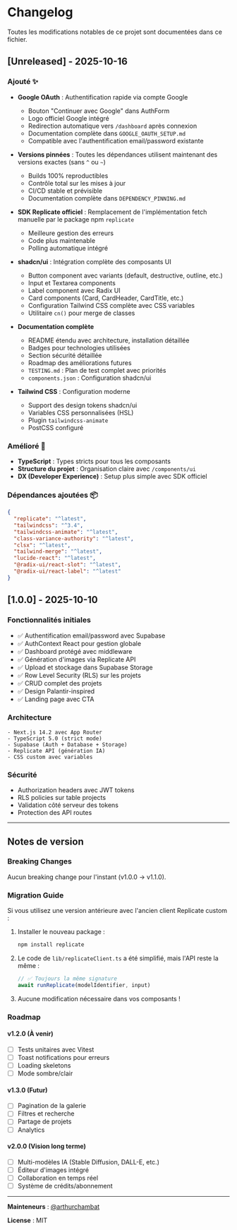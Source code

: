 # Changelog

Toutes les modifications notables de ce projet sont documentées dans ce fichier.

## [Unreleased] - 2025-10-16

### Ajouté ✨

- **Google OAuth** : Authentification rapide via compte Google
  - Bouton "Continuer avec Google" dans AuthForm
  - Logo officiel Google intégré
  - Redirection automatique vers `/dashboard` après connexion
  - Documentation complète dans `GOOGLE_OAUTH_SETUP.md`
  - Compatible avec l'authentification email/password existante

- **Versions pinnées** : Toutes les dépendances utilisent maintenant des versions exactes (sans `^` ou `~`)
  - Builds 100% reproductibles
  - Contrôle total sur les mises à jour
  - CI/CD stable et prévisible
  - Documentation complète dans `DEPENDENCY_PINNING.md`

- **SDK Replicate officiel** : Remplacement de l'implémentation fetch manuelle par le package npm `replicate`
  - Meilleure gestion des erreurs
  - Code plus maintenable
  - Polling automatique intégré
  
- **shadcn/ui** : Intégration complète des composants UI
  - Button component avec variants (default, destructive, outline, etc.)
  - Input et Textarea components
  - Label component avec Radix UI
  - Card components (Card, CardHeader, CardTitle, etc.)
  - Configuration Tailwind CSS complète avec CSS variables
  - Utilitaire `cn()` pour merge de classes
  
- **Documentation complète**
  - README étendu avec architecture, installation détaillée
  - Badges pour technologies utilisées
  - Section sécurité détaillée
  - Roadmap des améliorations futures
  - `TESTING.md` : Plan de test complet avec priorités
  - `components.json` : Configuration shadcn/ui
  
- **Tailwind CSS** : Configuration moderne
  - Support des design tokens shadcn/ui
  - Variables CSS personnalisées (HSL)
  - Plugin `tailwindcss-animate`
  - PostCSS configuré

### Amélioré 🚀

- **TypeScript** : Types stricts pour tous les composants
- **Structure du projet** : Organisation claire avec `/components/ui`
- **DX (Developer Experience)** : Setup plus simple avec SDK officiel

### Dépendances ajoutées 📦

```json
{
  "replicate": "^latest",
  "tailwindcss": "^3.4",
  "tailwindcss-animate": "^latest",
  "class-variance-authority": "^latest",
  "clsx": "^latest",
  "tailwind-merge": "^latest",
  "lucide-react": "^latest",
  "@radix-ui/react-slot": "^latest",
  "@radix-ui/react-label": "^latest"
}
```

## [1.0.0] - 2025-10-10

### Fonctionnalités initiales

- ✅ Authentification email/password avec Supabase
- ✅ AuthContext React pour gestion globale
- ✅ Dashboard protégé avec middleware
- ✅ Génération d'images via Replicate API
- ✅ Upload et stockage dans Supabase Storage
- ✅ Row Level Security (RLS) sur les projets
- ✅ CRUD complet des projets
- ✅ Design Palantir-inspired
- ✅ Landing page avec CTA

### Architecture

```
- Next.js 14.2 avec App Router
- TypeScript 5.0 (strict mode)
- Supabase (Auth + Database + Storage)
- Replicate API (génération IA)
- CSS custom avec variables
```

### Sécurité

- Authorization headers avec JWT tokens
- RLS policies sur table projects
- Validation côté serveur des tokens
- Protection des API routes

---

## Notes de version

### Breaking Changes

Aucun breaking change pour l'instant (v1.0.0 → v1.1.0).

### Migration Guide

Si vous utilisez une version antérieure avec l'ancien client Replicate custom :

1. Installer le nouveau package :
   ```bash
   npm install replicate
   ```

2. Le code de `lib/replicateClient.ts` a été simplifié, mais l'API reste la même :
   ```typescript
   // ✅ Toujours la même signature
   await runReplicate(modelIdentifier, input)
   ```

3. Aucune modification nécessaire dans vos composants !

### Roadmap

#### v1.2.0 (À venir)
- [ ] Tests unitaires avec Vitest
- [ ] Toast notifications pour erreurs
- [ ] Loading skeletons
- [ ] Mode sombre/clair

#### v1.3.0 (Futur)
- [ ] Pagination de la galerie
- [ ] Filtres et recherche
- [ ] Partage de projets
- [ ] Analytics

#### v2.0.0 (Vision long terme)
- [ ] Multi-modèles IA (Stable Diffusion, DALL-E, etc.)
- [ ] Éditeur d'images intégré
- [ ] Collaboration en temps réel
- [ ] Système de crédits/abonnement

---

**Mainteneurs** : [@arthurchambat](https://github.com/arthurchambat)

**License** : MIT
